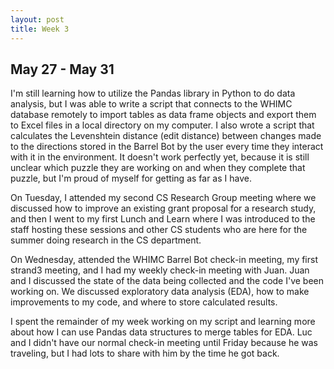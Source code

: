 ```yaml
---
layout: post
title: Week 3
---
```

## May 27 - May 31

I'm still learning how to utilize the Pandas library in Python to do data analysis, but I was able to write a script that connects to the WHIMC database remotely to import tables as data frame objects and export them to Excel files in a local directory on my computer. I also wrote a script that calculates the Levenshtein distance (edit distance) between changes made to the directions stored in the Barrel Bot by the user every time they interact with it in the environment. It doesn't work perfectly yet, because it is still unclear which puzzle they are working on and when they complete that puzzle, but I'm proud of myself for getting as far as I have.

On Tuesday, I attended my second CS Research Group meeting where we discussed how to improve an existing grant proposal for a research study, and then I went to my first Lunch and Learn where I was introduced to the staff hosting these sessions and other CS students who are here for the summer doing research in the CS department.

On Wednesday, attended the WHIMC Barrel Bot check-in meeting, my first strand3 meeting, and I had my weekly check-in meeting with Juan. Juan and I discussed the state of the data being collected and the code I've been working on. We discussed exploratory data analysis (EDA), how to make improvements to my code, and where to store calculated results. 

I spent the remainder of my week working on my script and learning more about how I can use Pandas data structures to merge tables for EDA. Luc and I didn't have our normal check-in meeting until Friday because he was traveling, but I had lots to share with him by the time he got back.
